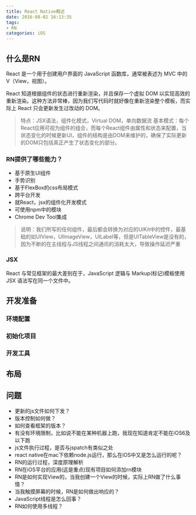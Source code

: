 ```yaml
---
title: React Native概述
date: 2016-08-02 16:13:35
tags:
- RN
categories: iOS
---
```

## 什么是RN
React 是一个用于创建用户界面的 JavaScript 函数库，通常被表述为 MVC 中的 V（View，视图）。

React 知道根据组件的状态进行重新渲染，并且保存一个虚拟 DOM 以实现高效的重新渲染。这种方法非常棒，因为我们写代码时就好像在重新渲染整个模板，而实际上 React 只会更新发生过改动的 DOM。
>特点：JSX语法，组件化模式，Virtual DOM，单向数据流
>基本模式：每个React应用可视为组件的组合，而每个React组件由属性和状态来配置，当状态变化的时候更新UI，组件的结构是由DOM来维护的，确保了实际更新的DOM只包括真正产生了状态变化的部分。

### RN提供了哪些能力？
- 基于原生UI组件
- 手势识别
- 基于FlexBox的css布局模式
- 跨平台开发
- 就React，jsx的组件化开发模式
- 可使用npm中的模块
- Chrome Dev Tool集成

>说明：我们所写的任何组件，最后都会转换为对应的UIKit中的控件，最基础的如UIView，UIImageView，UILabel等，但是UITableView是没有的，因为不断的在主线程与JS线程之间通讯的消耗太大，导致操作延迟严重
### JSX
React 与常见框架的最大差别在于，JavaScript 逻辑与 Markup(标记)模板使用 JSX 语法写在同一个文件中。

## 开发准备
### 环境配置
### 初始化项目
### 开发工具

## 布局
## 

## 问题
- 更新的js文件如何下发？
- 版本控制如何做？
- 如何查看框架的版本？
- 有没有环境限制，比如说不能在某种机器上跑，我现在知道肯定不能在iOS6及以下跑
- js文件执行过程，是否与jspatch有类似之处
- react native在mac下依赖node.js运行，那么在iOS中又是怎么运行的呢？
- RN的运行过程，深度原理解析
- RN在iOS平台的应用(这是重点)现有项目如何添加rn模块
- RN是如何实现View的，当我创建一个View的时候，实际上RN做了什么事情？
- 当我触摸屏幕的时候，RN是如何做出响应的？
- JavaScript线程是怎么回事？
- RN如何使用多线程？
